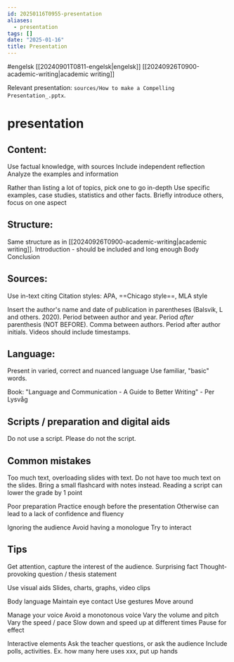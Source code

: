 ```yaml
---
id: 20250116T0955-presentation
aliases:
  - presentation
tags: []
date: "2025-01-16"
title: Presentation
---
```


#engelsk [[20240901T0811-engelsk|engelsk]] [[20240926T0900-academic-writing|academic writing]]

Relevant presentation: `sources/How to make a Compelling Presentation_.pptx`.

# presentation

## Content:

Use factual knowledge, with sources
Include independent reflection
Analyze the examples and information

Rather than listing a lot of topics, pick one to go in-depth
Use specific examples, case studies, statistics and other facts.
Briefly introduce others, focus on one aspect

## Structure:

Same structure as in [[20240926T0900-academic-writing|academic writing]].
Introduction - should be included and long enough
Body
Conclusion

## Sources:

Use in-text citing
Citation styles:
APA, ==Chicago style==, MLA style

Insert the author's name and date of publication in parentheses (Balsvik, L and others. 2020).
Period between author and year. Period _after_ parenthesis (NOT BEFORE). Comma between authors. Period after author initials.
Videos should include timestamps.

## Language:

Present in varied, correct and nuanced language
Use familiar, "basic" words.

Book: "Language and Communication - A Guide to Better Writing" - Per Lysvåg

## Scripts / preparation and digital aids

Do not use a script.
Please do not the script.

## Common mistakes

Too much text, overloading slides with text.
Do not have too much text on the slides.
Bring a small flashcard with notes instead.
Reading a script can lower the grade by 1 point

Poor preparation
Practice enough before the presentation
Otherwise can lead to a lack of confidence and fluency

Ignoring the audience
Avoid having a monologue
Try to interact

## Tips

Get attention, capture the interest of the audience.
Surprising fact
Thought-provoking question / thesis statement

Use visual aids
Slides, charts, graphs, video clips

Body language
Maintain eye contact
Use gestures
Move around

Manage your voice
Avoid a monotonous voice
Vary the volume and pitch
Vary the speed / pace
Slow down and speed up at different times
Pause for effect

Interactive elements
Ask the teacher questions, or ask the audience
Include polls, activities.
Ex. how many here uses xxx, put up hands
